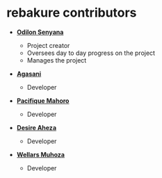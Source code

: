 rebakure contributors
============================================

* **[Odilon Senyana](https://github.com/oksenyana)**

  * Project creator
  * Oversees day to day progress on the project
  * Manages the project
  
* **[Agasani](https://github.com/agasani)**

  * Developer
  
* **[Pacifique Mahoro](https://github.com/pacimahoro)**

  * Developer
  
* **[Desire Aheza](https://github.com/aheza007)**

  * Developer
  
* **[Wellars Muhoza](https://github.com/wmuhoza)**

  * Developer
  
  


